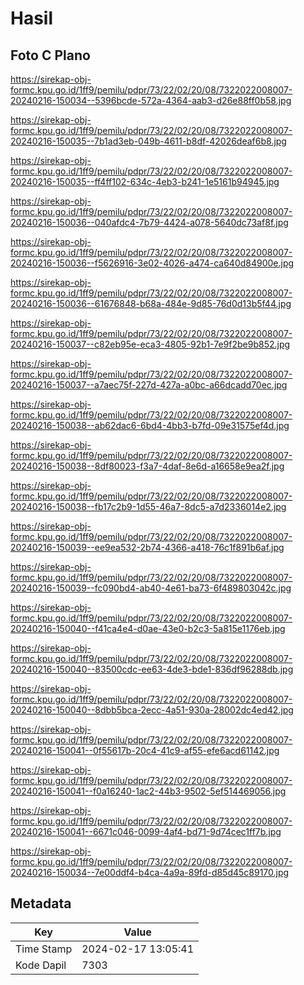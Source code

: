 # Hasil

## Foto C Plano

https://sirekap-obj-formc.kpu.go.id/1ff9/pemilu/pdpr/73/22/02/20/08/7322022008007-20240216-150034--5396bcde-572a-4364-aab3-d26e88ff0b58.jpg

https://sirekap-obj-formc.kpu.go.id/1ff9/pemilu/pdpr/73/22/02/20/08/7322022008007-20240216-150035--7b1ad3eb-049b-4611-b8df-42026deaf6b8.jpg

https://sirekap-obj-formc.kpu.go.id/1ff9/pemilu/pdpr/73/22/02/20/08/7322022008007-20240216-150035--ff4ff102-634c-4eb3-b241-1e5161b94945.jpg

https://sirekap-obj-formc.kpu.go.id/1ff9/pemilu/pdpr/73/22/02/20/08/7322022008007-20240216-150036--040afdc4-7b79-4424-a078-5640dc73af8f.jpg

https://sirekap-obj-formc.kpu.go.id/1ff9/pemilu/pdpr/73/22/02/20/08/7322022008007-20240216-150036--f5626916-3e02-4026-a474-ca640d84900e.jpg

https://sirekap-obj-formc.kpu.go.id/1ff9/pemilu/pdpr/73/22/02/20/08/7322022008007-20240216-150036--61676848-b68a-484e-9d85-76d0d13b5f44.jpg

https://sirekap-obj-formc.kpu.go.id/1ff9/pemilu/pdpr/73/22/02/20/08/7322022008007-20240216-150037--c82eb95e-eca3-4805-92b1-7e9f2be9b852.jpg

https://sirekap-obj-formc.kpu.go.id/1ff9/pemilu/pdpr/73/22/02/20/08/7322022008007-20240216-150037--a7aec75f-227d-427a-a0bc-a66dcadd70ec.jpg

https://sirekap-obj-formc.kpu.go.id/1ff9/pemilu/pdpr/73/22/02/20/08/7322022008007-20240216-150038--ab62dac6-6bd4-4bb3-b7fd-09e31575ef4d.jpg

https://sirekap-obj-formc.kpu.go.id/1ff9/pemilu/pdpr/73/22/02/20/08/7322022008007-20240216-150038--8df80023-f3a7-4daf-8e6d-a16658e9ea2f.jpg

https://sirekap-obj-formc.kpu.go.id/1ff9/pemilu/pdpr/73/22/02/20/08/7322022008007-20240216-150038--fb17c2b9-1d55-46a7-8dc5-a7d2336014e2.jpg

https://sirekap-obj-formc.kpu.go.id/1ff9/pemilu/pdpr/73/22/02/20/08/7322022008007-20240216-150039--ee9ea532-2b74-4366-a418-76c1f891b6af.jpg

https://sirekap-obj-formc.kpu.go.id/1ff9/pemilu/pdpr/73/22/02/20/08/7322022008007-20240216-150039--fc090bd4-ab40-4e61-ba73-6f489803042c.jpg

https://sirekap-obj-formc.kpu.go.id/1ff9/pemilu/pdpr/73/22/02/20/08/7322022008007-20240216-150040--f41ca4e4-d0ae-43e0-b2c3-5a815e1176eb.jpg

https://sirekap-obj-formc.kpu.go.id/1ff9/pemilu/pdpr/73/22/02/20/08/7322022008007-20240216-150040--83500cdc-ee63-4de3-bde1-836df96288db.jpg

https://sirekap-obj-formc.kpu.go.id/1ff9/pemilu/pdpr/73/22/02/20/08/7322022008007-20240216-150040--8dbb5bca-2ecc-4a51-930a-28002dc4ed42.jpg

https://sirekap-obj-formc.kpu.go.id/1ff9/pemilu/pdpr/73/22/02/20/08/7322022008007-20240216-150041--0f55617b-20c4-41c9-af55-efe6acd61142.jpg

https://sirekap-obj-formc.kpu.go.id/1ff9/pemilu/pdpr/73/22/02/20/08/7322022008007-20240216-150041--f0a16240-1ac2-44b3-9502-5ef514469056.jpg

https://sirekap-obj-formc.kpu.go.id/1ff9/pemilu/pdpr/73/22/02/20/08/7322022008007-20240216-150041--6671c046-0099-4af4-bd71-9d74cec1ff7b.jpg

https://sirekap-obj-formc.kpu.go.id/1ff9/pemilu/pdpr/73/22/02/20/08/7322022008007-20240216-150034--7e00ddf4-b4ca-4a9a-89fd-d85d45c89170.jpg


## Metadata

| Key        | Value               |
| ---------- | ------------------- |
| Time Stamp | 2024-02-17 13:05:41 |
| Kode Dapil | 7303                |



